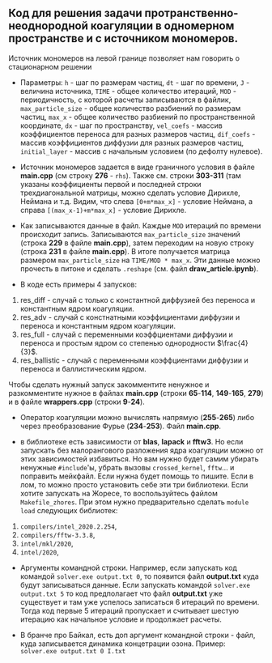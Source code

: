 ## Код для решения задачи протранственно-неоднородной коагуляции в одномерном пространстве и с источником мономеров.

Источник мономеров на левой границе позволяет нам говорить о стационарном решении

* Параметры:
`h` - шаг по размерам частиц, 
`dt` - шаг по времени, 
`J` - величина источника, 
`TIME` - общее количество итераций, 
`MOD` - периодичность, с которой расчеты записываются в файлик, 
`max_particle_size` - общее количество разбиений по размерам частиц, 
`max_x` - общее количество разбиений по пространственной координате, 
`dx` - шаг по пространству, 
`vel_coefs` - массив коэффициентов переноса для разных размеров частиц, 
`dif_coefs` - массив коэффициентов диффузии для разных размеров частиц, 
`initial_layer` - массив с начальным условием (по дефолту нулевое).

* Источник мономеров задается в виде граничного условия в файле __main.cpp__ (см строку **276** - `rhs`). Также см. строки **303-311** (там указаны коэффициенты первой и последней строки трехдиагональной матрицы, можно сделать условие Дирихле, Неймана и т.д. Видим, что слева `[0+m*max_x]` - условие Неймана, а справа `[(max_x-1)+m*max_x]` - условие Дирихле.

* Как записываются данные в файл. Каждые `MOD` итераций по времени происходит запись. Записываются `max_particle_size` значений (строка **229** в файле __main.cpp__), затем переходим на новую строку (строка **231** в файле __main.cpp__). В итоге получается матрица размером `max_particle_size` на `TIME/MOD * max_x`. Эти данные можно прочесть в питоне и сделать `.reshape` (см. файл __draw_article.ipynb__).

* В коде есть примеры 4 запусков:
1. res_diff - случай с только с константной диффузией без переноса и константным ядром коагуляции.
2. res_adv - случай с констнатными коэффициентами диффузии и переноса и константным ядром коагуляции.
3. res_full - случай с переменными коэффциентами диффузии и переноса и простым ядром со степенью однородности $\frac{4}{3}$.
4. res_ballistic - случай с переменными коэффциентами диффузии и переноса и баллистическим ядром.

Чтобы сделать нужный запуск закомментите ненужное и разкомментите нужное в файлах __main.cpp__ (строки **65**-**114**, **149**-**165**, **279**) и в файле __wrappers.cpp__ (строки **9**-**24**).

* Оператор коагуляции можно вычислять напрямую (**255**-**265**) либо через преобразование Фурье (**234**-**253**). Файл __main.cpp__.

* в библиотеке есть зависимости от __blas__, __lapack__ и __fftw3__. Но если запускать без малорангового разложения ядра коагуляции можно от этих зависимостей избавиться. Но вам нужно будет самим убирать ненужные `#include`'ы, убрать вызовы `crossed_kernel`, `fftw`... и поправить мейкфайл. Если нужна будет помощь то пишите. Если в лом, то можно просто установить себе эти три библиотеки. Если хотите запускать на Жоресе, то воспользуйтесь файлом `Makefile_zhores`. При этом нужно предварительно сделать `module load` следующих библиотек:
1) `compilers/intel_2020.2.254`, 
2) `compilers/fftw-3.3.8`, 
3) `intel/mkl/2020`, 
4) `intel/2020`, 

* Аргументы командной строки. Например, если запускать код командой `solver.exe output.txt 0`, то появится файл __output.txt__ куда будут записываться данные. Если запускать командой `solver.exe output.txt 5` то код предполагает что файл __output.txt__ уже существует и там уже успелось записаться 6 итераций по времени. Тогда код первые 5 итераций пропускает и считывает шестую итерацию как начальное условие и продолжает расчеты.

* В бранче про Байкал, есть доп аргумент командной строки - файл, куда записывается динамика концетрации озона. Пример: `solver.exe output.txt 0 I.txt`

